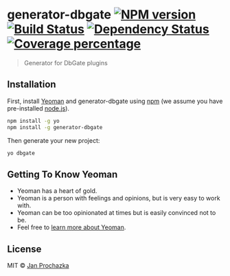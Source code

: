 # generator-dbgate [![NPM version][npm-image]][npm-url] [![Build Status][travis-image]][travis-url] [![Dependency Status][daviddm-image]][daviddm-url] [![Coverage percentage][coveralls-image]][coveralls-url]
> Generator for DbGate plugins

## Installation

First, install [Yeoman](http://yeoman.io) and generator-dbgate using [npm](https://www.npmjs.com/) (we assume you have pre-installed [node.js](https://nodejs.org/)).

```bash
npm install -g yo
npm install -g generator-dbgate
```

Then generate your new project:

```bash
yo dbgate
```

## Getting To Know Yeoman

 * Yeoman has a heart of gold.
 * Yeoman is a person with feelings and opinions, but is very easy to work with.
 * Yeoman can be too opinionated at times but is easily convinced not to be.
 * Feel free to [learn more about Yeoman](http://yeoman.io/).

## License

MIT © [Jan Prochazka]()


[npm-image]: https://badge.fury.io/js/generator-dbgate.svg
[npm-url]: https://npmjs.org/package/generator-dbgate
[travis-image]: https://travis-ci.com/dbshell/generator-dbgate.svg?branch=master
[travis-url]: https://travis-ci.com/dbshell/generator-dbgate
[daviddm-image]: https://david-dm.org/dbshell/generator-dbgate.svg?theme=shields.io
[daviddm-url]: https://david-dm.org/dbshell/generator-dbgate
[coveralls-image]: https://coveralls.io/repos/dbshell/generator-dbgate/badge.svg
[coveralls-url]: https://coveralls.io/r/dbshell/generator-dbgate
